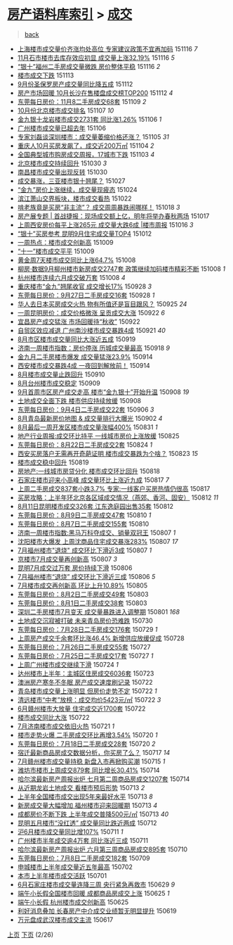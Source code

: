 [房产语料库索引](../../README.md)  > [成交](成交.md)
====
> [back](../README.md)

- [上海楼市成交量价齐涨均处高位 专家建议政策不宜再加码](http://jkwz.applinzi.com/ittc/6765315477463368708.html#%E4%B8%8A%E6%B5%B7%E6%A5%BC%E5%B8%82%E6%88%90%E4%BA%A4%E9%87%8F%E4%BB%B7%E9%BD%90%E6%B6%A8%E5%9D%87%E5%A4%84%E9%AB%98%E4%BD%8D+%E4%B8%93%E5%AE%B6%E5%BB%BA%E8%AE%AE%E6%94%BF%E7%AD%96%E4%B8%8D%E5%AE%9C%E5%86%8D%E5%8A%A0%E7%A0%81) 151116 *7* 
- [11月石市楼市去库存效应初显 成交量上涨32.19%](http://jkwz.applinzi.com/ittc/6765238809457591301.html#11%E6%9C%88%E7%9F%B3%E5%B8%82%E6%A5%BC%E5%B8%82%E5%8E%BB%E5%BA%93%E5%AD%98%E6%95%88%E5%BA%94%E5%88%9D%E6%98%BE+%E6%88%90%E4%BA%A4%E9%87%8F%E4%B8%8A%E6%B6%A832.19%25) 151116 *5* 
- [“银十”福州二手房成交量微跌 房价整体平稳](http://jkwz.applinzi.com/ittc/6765194672175842308.html#%E2%80%9C%E9%93%B6%E5%8D%81%E2%80%9D%E7%A6%8F%E5%B7%9E%E4%BA%8C%E6%89%8B%E6%88%BF%E6%88%90%E4%BA%A4%E9%87%8F%E5%BE%AE%E8%B7%8C+%E6%88%BF%E4%BB%B7%E6%95%B4%E4%BD%93%E5%B9%B3%E7%A8%B3) 151116 *2* 
- [楼市成交下跌](http://jkwz.applinzi.com/ittc/6764043085067846661.html#%E6%A5%BC%E5%B8%82%E6%88%90%E4%BA%A4%E4%B8%8B%E8%B7%8C) 151113  
- [9月份圣保罗房产成交量同比降五成](http://jkwz.applinzi.com/ittc/6763826567444956165.html#9%E6%9C%88%E4%BB%BD%E5%9C%A3%E4%BF%9D%E7%BD%97%E6%88%BF%E4%BA%A7%E6%88%90%E4%BA%A4%E9%87%8F%E5%90%8C%E6%AF%94%E9%99%8D%E4%BA%94%E6%88%90) 151112  
- [房产市场回暖 10月长沙在售楼盘成交榜TOP200](http://jkwz.applinzi.com/ittc/6763805554392957956.html#%E6%88%BF%E4%BA%A7%E5%B8%82%E5%9C%BA%E5%9B%9E%E6%9A%96+10%E6%9C%88%E9%95%BF%E6%B2%99%E5%9C%A8%E5%94%AE%E6%A5%BC%E7%9B%98%E6%88%90%E4%BA%A4%E6%A6%9CTOP200) 151112 *4* 
- [东莞每日房价：11月8二手房成交68套](http://jkwz.applinzi.com/ittc/6762620587784799236.html#%E4%B8%9C%E8%8E%9E%E6%AF%8F%E6%97%A5%E6%88%BF%E4%BB%B7%EF%BC%9A11%E6%9C%888%E4%BA%8C%E6%89%8B%E6%88%BF%E6%88%90%E4%BA%A468%E5%A5%97) 151109 *2* 
- [10月份北京楼市成交排名](http://jkwz.applinzi.com/ittc/6761854144730366981.html#10%E6%9C%88%E4%BB%BD%E5%8C%97%E4%BA%AC%E6%A5%BC%E5%B8%82%E6%88%90%E4%BA%A4%E6%8E%92%E5%90%8D) 151107 *10* 
- [金九银十龙岩楼市成交2731套 同比涨1.26%](http://jkwz.applinzi.com/ittc/6761573764789961733.html#%E9%87%91%E4%B9%9D%E9%93%B6%E5%8D%81%E9%BE%99%E5%B2%A9%E6%A5%BC%E5%B8%82%E6%88%90%E4%BA%A42731%E5%A5%97+%E5%90%8C%E6%AF%94%E6%B6%A81.26%25) 151106 *1* 
- [广州楼市成交量已超去年](http://jkwz.applinzi.com/ittc/6761399962734953477.html#%E5%B9%BF%E5%B7%9E%E6%A5%BC%E5%B8%82%E6%88%90%E4%BA%A4%E9%87%8F%E5%B7%B2%E8%B6%85%E5%8E%BB%E5%B9%B4) 151106  
- [专家刘磊谈深圳楼市：成交量萎缩价格还涨？](http://jkwz.applinzi.com/ittc/6761141789415441412.html#%E4%B8%93%E5%AE%B6%E5%88%98%E7%A3%8A%E8%B0%88%E6%B7%B1%E5%9C%B3%E6%A5%BC%E5%B8%82%EF%BC%9A%E6%88%90%E4%BA%A4%E9%87%8F%E8%90%8E%E7%BC%A9%E4%BB%B7%E6%A0%BC%E8%BF%98%E6%B6%A8%EF%BC%9F) 151105 *31* 
- [重庆人10月买房发飙了，成交近200万㎡](http://jkwz.applinzi.com/ittc/6760861449954264069.html#%E9%87%8D%E5%BA%86%E4%BA%BA10%E6%9C%88%E4%B9%B0%E6%88%BF%E5%8F%91%E9%A3%99%E4%BA%86%EF%BC%8C%E6%88%90%E4%BA%A4%E8%BF%91200%E4%B8%87%E3%8E%A1) 151104 *2* 
- [全国典型城市购房成交周报，17城市下跌](http://jkwz.applinzi.com/ittc/6760379157083325444.html#%E5%85%A8%E5%9B%BD%E5%85%B8%E5%9E%8B%E5%9F%8E%E5%B8%82%E8%B4%AD%E6%88%BF%E6%88%90%E4%BA%A4%E5%91%A8%E6%8A%A5%EF%BC%8C17%E5%9F%8E%E5%B8%82%E4%B8%8B%E8%B7%8C) 151103 *4* 
- [北京楼市成交持续回升](http://jkwz.applinzi.com/ittc/6758959101813408773.html#%E5%8C%97%E4%BA%AC%E6%A5%BC%E5%B8%82%E6%88%90%E4%BA%A4%E6%8C%81%E7%BB%AD%E5%9B%9E%E5%8D%87) 151030 *3* 
- [南昌楼市成交量出现反转](http://jkwz.applinzi.com/ittc/6758892843353097220.html#%E5%8D%97%E6%98%8C%E6%A5%BC%E5%B8%82%E6%88%90%E4%BA%A4%E9%87%8F%E5%87%BA%E7%8E%B0%E5%8F%8D%E8%BD%AC) 151030  
- [成交暴涨，三亚楼市银十翘尾？](http://jkwz.applinzi.com/ittc/6757833949230695428.html#%E6%88%90%E4%BA%A4%E6%9A%B4%E6%B6%A8%EF%BC%8C%E4%B8%89%E4%BA%9A%E6%A5%BC%E5%B8%82%E9%93%B6%E5%8D%81%E7%BF%98%E5%B0%BE%EF%BC%9F) 151027  
- [“金九”房价上涨继续，成交量现疲态](http://jkwz.applinzi.com/ittc/6756571014098158597.html#%E2%80%9C%E9%87%91%E4%B9%9D%E2%80%9D%E6%88%BF%E4%BB%B7%E4%B8%8A%E6%B6%A8%E7%BB%A7%E7%BB%AD%EF%BC%8C%E6%88%90%E4%BA%A4%E9%87%8F%E7%8E%B0%E7%96%B2%E6%80%81) 151024  
- [滨江萧山交界板块，楼市成交看热](http://jkwz.applinzi.com/ittc/6755931643791885316.html#%E6%BB%A8%E6%B1%9F%E8%90%A7%E5%B1%B1%E4%BA%A4%E7%95%8C%E6%9D%BF%E5%9D%97%EF%BC%8C%E6%A5%BC%E5%B8%82%E6%88%90%E4%BA%A4%E7%9C%8B%E7%83%AD) 151022  
- [啃老族竟是买房“非主流”？ 成交周周暴跌闹哪样！](http://jkwz.applinzi.com/ittc/6754470689191248901.html#%E5%95%83%E8%80%81%E6%97%8F%E7%AB%9F%E6%98%AF%E4%B9%B0%E6%88%BF%E2%80%9C%E9%9D%9E%E4%B8%BB%E6%B5%81%E2%80%9D%EF%BC%9F+%E6%88%90%E4%BA%A4%E5%91%A8%E5%91%A8%E6%9A%B4%E8%B7%8C%E9%97%B9%E5%93%AA%E6%A0%B7%EF%BC%81) 151018 *3* 
- [房产展专题 | 首战捷报：现场成交额上亿，明年将举办春秋两场](http://jkwz.applinzi.com/ittc/6753991259171439621.html#%E6%88%BF%E4%BA%A7%E5%B1%95%E4%B8%93%E9%A2%98+%7C+%E9%A6%96%E6%88%98%E6%8D%B7%E6%8A%A5%EF%BC%9A%E7%8E%B0%E5%9C%BA%E6%88%90%E4%BA%A4%E9%A2%9D%E4%B8%8A%E4%BA%BF%EF%BC%8C%E6%98%8E%E5%B9%B4%E5%B0%86%E4%B8%BE%E5%8A%9E%E6%98%A5%E7%A7%8B%E4%B8%A4%E5%9C%BA) 151017  
- [上周西安房价每平上涨265元 成交量大跌6成 |楼市周报](http://jkwz.applinzi.com/ittc/6753574131947963396.html#%E4%B8%8A%E5%91%A8%E8%A5%BF%E5%AE%89%E6%88%BF%E4%BB%B7%E6%AF%8F%E5%B9%B3%E4%B8%8A%E6%B6%A8265%E5%85%83+%E6%88%90%E4%BA%A4%E9%87%8F%E5%A4%A7%E8%B7%8C6%E6%88%90+%7C%E6%A5%BC%E5%B8%82%E5%91%A8%E6%8A%A5) 151016 *3* 
- [“银十”买房参考 昆明9月住宅成交量TOP4](http://jkwz.applinzi.com/ittc/6752214757618041860.html#%E2%80%9C%E9%93%B6%E5%8D%81%E2%80%9D%E4%B9%B0%E6%88%BF%E5%8F%82%E8%80%83+%E6%98%86%E6%98%8E9%E6%9C%88%E4%BD%8F%E5%AE%85%E6%88%90%E4%BA%A4%E9%87%8FTOP4) 151012  
- [一周热点：楼市成交创新高](http://jkwz.applinzi.com/ittc/6751137519690073093.html#%E4%B8%80%E5%91%A8%E7%83%AD%E7%82%B9%EF%BC%9A%E6%A5%BC%E5%B8%82%E6%88%90%E4%BA%A4%E5%88%9B%E6%96%B0%E9%AB%98) 151009  
- [“十一”楼市成交平平](http://jkwz.applinzi.com/ittc/6751096958018831365.html#%E2%80%9C%E5%8D%81%E4%B8%80%E2%80%9D%E6%A5%BC%E5%B8%82%E6%88%90%E4%BA%A4%E5%B9%B3%E5%B9%B3) 151009  
- [黄金周7天楼市成交同比上涨64.7%](http://jkwz.applinzi.com/ittc/6750897559868687365.html#%E9%BB%84%E9%87%91%E5%91%A87%E5%A4%A9%E6%A5%BC%E5%B8%82%E6%88%90%E4%BA%A4%E5%90%8C%E6%AF%94%E4%B8%8A%E6%B6%A864.7%25) 151008  
- [柳房·数据9月柳州楼市新房成交2747套 政策继续加码楼市精彩不断](http://jkwz.applinzi.com/ittc/6750866472895513605.html#%E6%9F%B3%E6%88%BF%C2%B7%E6%95%B0%E6%8D%AE9%E6%9C%88%E6%9F%B3%E5%B7%9E%E6%A5%BC%E5%B8%82%E6%96%B0%E6%88%BF%E6%88%90%E4%BA%A42747%E5%A5%97+%E6%94%BF%E7%AD%96%E7%BB%A7%E7%BB%AD%E5%8A%A0%E7%A0%81%E6%A5%BC%E5%B8%82%E7%B2%BE%E5%BD%A9%E4%B8%8D%E6%96%AD) 151008 *1* 
- [杭州楼市连续六月成交破万套](http://jkwz.applinzi.com/ittc/6750728007442973700.html#%E6%9D%AD%E5%B7%9E%E6%A5%BC%E5%B8%82%E8%BF%9E%E7%BB%AD%E5%85%AD%E6%9C%88%E6%88%90%E4%BA%A4%E7%A0%B4%E4%B8%87%E5%A5%97) 151008 *4* 
- [重庆楼市“金九”翘尾收官 成交增长17%](http://jkwz.applinzi.com/ittc/6747132973788005380.html#%E9%87%8D%E5%BA%86%E6%A5%BC%E5%B8%82%E2%80%9C%E9%87%91%E4%B9%9D%E2%80%9D%E7%BF%98%E5%B0%BE%E6%94%B6%E5%AE%98+%E6%88%90%E4%BA%A4%E5%A2%9E%E9%95%BF17%25) 150928 *3* 
- [东莞每日房价：9月27日二手房成交16套](http://jkwz.applinzi.com/ittc/6747060358775653381.html#%E4%B8%9C%E8%8E%9E%E6%AF%8F%E6%97%A5%E6%88%BF%E4%BB%B7%EF%BC%9A9%E6%9C%8827%E6%97%A5%E4%BA%8C%E6%89%8B%E6%88%BF%E6%88%90%E4%BA%A416%E5%A5%97) 150928 *1* 
- [华人去日本买房成交火热 物有所值还是盲目跟风？](http://jkwz.applinzi.com/ittc/6746041785806390276.html#%E5%8D%8E%E4%BA%BA%E5%8E%BB%E6%97%A5%E6%9C%AC%E4%B9%B0%E6%88%BF%E6%88%90%E4%BA%A4%E7%81%AB%E7%83%AD+%E7%89%A9%E6%9C%89%E6%89%80%E5%80%BC%E8%BF%98%E6%98%AF%E7%9B%B2%E7%9B%AE%E8%B7%9F%E9%A3%8E%EF%BC%9F) 150925 *24* 
- [一周昆明房价：成交价格微涨 呈贡成交大涨](http://jkwz.applinzi.com/ittc/6744812613412553732.html#%E4%B8%80%E5%91%A8%E6%98%86%E6%98%8E%E6%88%BF%E4%BB%B7%EF%BC%9A%E6%88%90%E4%BA%A4%E4%BB%B7%E6%A0%BC%E5%BE%AE%E6%B6%A8+%E5%91%88%E8%B4%A1%E6%88%90%E4%BA%A4%E5%A4%A7%E6%B6%A8) 150922 *6* 
- [宜昌房产成交猛涨 市场回暖待“秋收”](http://jkwz.applinzi.com/ittc/6744811956282115076.html#%E5%AE%9C%E6%98%8C%E6%88%BF%E4%BA%A7%E6%88%90%E4%BA%A4%E7%8C%9B%E6%B6%A8+%E5%B8%82%E5%9C%BA%E5%9B%9E%E6%9A%96%E5%BE%85%E2%80%9C%E7%A7%8B%E6%94%B6%E2%80%9D) 150922  
- [自贸区效应减退 广州南沙楼市成交暴跌4成](http://jkwz.applinzi.com/ittc/6744455512650089476.html#%E8%87%AA%E8%B4%B8%E5%8C%BA%E6%95%88%E5%BA%94%E5%87%8F%E9%80%80+%E5%B9%BF%E5%B7%9E%E5%8D%97%E6%B2%99%E6%A5%BC%E5%B8%82%E6%88%90%E4%BA%A4%E6%9A%B4%E8%B7%8C4%E6%88%90) 150921 *40* 
- [8月市区楼市成交量同比大涨近五成](http://jkwz.applinzi.com/ittc/6743674743430906884.html#8%E6%9C%88%E5%B8%82%E5%8C%BA%E6%A5%BC%E5%B8%82%E6%88%90%E4%BA%A4%E9%87%8F%E5%90%8C%E6%AF%94%E5%A4%A7%E6%B6%A8%E8%BF%91%E4%BA%94%E6%88%90) 150919  
- [济南一周楼市指数：房价停涨 历城成交量最高](http://jkwz.applinzi.com/ittc/6743487044770333700.html#%E6%B5%8E%E5%8D%97%E4%B8%80%E5%91%A8%E6%A5%BC%E5%B8%82%E6%8C%87%E6%95%B0%EF%BC%9A%E6%88%BF%E4%BB%B7%E5%81%9C%E6%B6%A8+%E5%8E%86%E5%9F%8E%E6%88%90%E4%BA%A4%E9%87%8F%E6%9C%80%E9%AB%98) 150918 *9* 
- [金九月二手房楼市爆发 成交量猛涨23.9%](http://jkwz.applinzi.com/ittc/6741922903580525572.html#%E9%87%91%E4%B9%9D%E6%9C%88%E4%BA%8C%E6%89%8B%E6%88%BF%E6%A5%BC%E5%B8%82%E7%88%86%E5%8F%91+%E6%88%90%E4%BA%A4%E9%87%8F%E7%8C%9B%E6%B6%A823.9%25) 150914  
- [西安楼市成交暴跌4成 一夜回到解放前！](http://jkwz.applinzi.com/ittc/6741714992803202053.html#%E8%A5%BF%E5%AE%89%E6%A5%BC%E5%B8%82%E6%88%90%E4%BA%A4%E6%9A%B4%E8%B7%8C4%E6%88%90+%E4%B8%80%E5%A4%9C%E5%9B%9E%E5%88%B0%E8%A7%A3%E6%94%BE%E5%89%8D%EF%BC%81) 150914  
- [8月楼市成交量止跌回升](http://jkwz.applinzi.com/ittc/6740332275327943685.html#8%E6%9C%88%E6%A5%BC%E5%B8%82%E6%88%90%E4%BA%A4%E9%87%8F%E6%AD%A2%E8%B7%8C%E5%9B%9E%E5%8D%87) 150910  
- [8月台州楼市成交稳定](http://jkwz.applinzi.com/ittc/547650611453291912.html#8%E6%9C%88%E5%8F%B0%E5%B7%9E%E6%A5%BC%E5%B8%82%E6%88%90%E4%BA%A4%E7%A8%B3%E5%AE%9A) 150909  
- [9月首周市区房产成交走高 楼市“金九银十”开始升温](http://jkwz.applinzi.com/ittc/6739733638490768388.html#9%E6%9C%88%E9%A6%96%E5%91%A8%E5%B8%82%E5%8C%BA%E6%88%BF%E4%BA%A7%E6%88%90%E4%BA%A4%E8%B5%B0%E9%AB%98+%E6%A5%BC%E5%B8%82%E2%80%9C%E9%87%91%E4%B9%9D%E9%93%B6%E5%8D%81%E2%80%9D%E5%BC%80%E5%A7%8B%E5%8D%87%E6%B8%A9) 150908 *19* 
- [土地成交全面下跌 楼市供应持续放缓](http://jkwz.applinzi.com/ittc/6739675007891047429.html#%E5%9C%9F%E5%9C%B0%E6%88%90%E4%BA%A4%E5%85%A8%E9%9D%A2%E4%B8%8B%E8%B7%8C+%E6%A5%BC%E5%B8%82%E4%BE%9B%E5%BA%94%E6%8C%81%E7%BB%AD%E6%94%BE%E7%BC%93) 150908  
- [东莞每日房价：9月4日二手房成交22套](http://jkwz.applinzi.com/ittc/6738878411717411844.html#%E4%B8%9C%E8%8E%9E%E6%AF%8F%E6%97%A5%E6%88%BF%E4%BB%B7%EF%BC%9A9%E6%9C%884%E6%97%A5%E4%BA%8C%E6%89%8B%E6%88%BF%E6%88%90%E4%BA%A422%E5%A5%97) 150906 *3* 
- [8月青岛最新房价地图 &amp; 成交量排行大曝光](http://jkwz.applinzi.com/ittc/6737377574050169860.html#8%E6%9C%88%E9%9D%92%E5%B2%9B%E6%9C%80%E6%96%B0%E6%88%BF%E4%BB%B7%E5%9C%B0%E5%9B%BE+%26amp%3B+%E6%88%90%E4%BA%A4%E9%87%8F%E6%8E%92%E8%A1%8C%E5%A4%A7%E6%9B%9D%E5%85%89) 150902 *4* 
- [8月最后一周开发区楼市成交量涨幅400%](http://jkwz.applinzi.com/ittc/6736756659217712133.html#8%E6%9C%88%E6%9C%80%E5%90%8E%E4%B8%80%E5%91%A8%E5%BC%80%E5%8F%91%E5%8C%BA%E6%A5%BC%E5%B8%82%E6%88%90%E4%BA%A4%E9%87%8F%E6%B6%A8%E5%B9%85400%25) 150831 *1* 
- [地产行业周报:成交环比持平 一线城市房价上涨放缓](http://jkwz.applinzi.com/ittc/6734494706101650436.html#%E5%9C%B0%E4%BA%A7%E8%A1%8C%E4%B8%9A%E5%91%A8%E6%8A%A5%3A%E6%88%90%E4%BA%A4%E7%8E%AF%E6%AF%94%E6%8C%81%E5%B9%B3+%E4%B8%80%E7%BA%BF%E5%9F%8E%E5%B8%82%E6%88%BF%E4%BB%B7%E4%B8%8A%E6%B6%A8%E6%94%BE%E7%BC%93) 150825  
- [东莞每日房价：8月22日二手房成交2套](http://jkwz.applinzi.com/ittc/547650615763037651.html#%E4%B8%9C%E8%8E%9E%E6%AF%8F%E6%97%A5%E6%88%BF%E4%BB%B7%EF%BC%9A8%E6%9C%8822%E6%97%A5%E4%BA%8C%E6%89%8B%E6%88%BF%E6%88%90%E4%BA%A42%E5%A5%97) 150824 *1* 
- [西安买房落户无需再开奇葩证明 楼市成交暴跌为个啥？](http://jkwz.applinzi.com/ittc/6733680311583048708.html#%E8%A5%BF%E5%AE%89%E4%B9%B0%E6%88%BF%E8%90%BD%E6%88%B7%E6%97%A0%E9%9C%80%E5%86%8D%E5%BC%80%E5%A5%87%E8%91%A9%E8%AF%81%E6%98%8E+%E6%A5%BC%E5%B8%82%E6%88%90%E4%BA%A4%E6%9A%B4%E8%B7%8C%E4%B8%BA%E4%B8%AA%E5%95%A5%EF%BC%9F) 150823 *15* 
- [楼市成交稳中回升](http://jkwz.applinzi.com/ittc/6732298921252586501.html#%E6%A5%BC%E5%B8%82%E6%88%90%E4%BA%A4%E7%A8%B3%E4%B8%AD%E5%9B%9E%E5%8D%87) 150819  
- [房地产:一线城市房贷分化 楼市成交环比回升](http://jkwz.applinzi.com/ittc/547650615729206725.html#%E6%88%BF%E5%9C%B0%E4%BA%A7%3A%E4%B8%80%E7%BA%BF%E5%9F%8E%E5%B8%82%E6%88%BF%E8%B4%B7%E5%88%86%E5%8C%96+%E6%A5%BC%E5%B8%82%E6%88%90%E4%BA%A4%E7%8E%AF%E6%AF%94%E5%9B%9E%E5%8D%87) 150818  
- [石家庄楼市迎来小高峰 成交量环比上涨近九成](http://jkwz.applinzi.com/ittc/547650615726776962.html#%E7%9F%B3%E5%AE%B6%E5%BA%84%E6%A5%BC%E5%B8%82%E8%BF%8E%E6%9D%A5%E5%B0%8F%E9%AB%98%E5%B3%B0+%E6%88%90%E4%BA%A4%E9%87%8F%E7%8E%AF%E6%AF%94%E4%B8%8A%E6%B6%A8%E8%BF%91%E4%B9%9D%E6%88%90) 150817 *7* 
- [上周二手房成交837套小跌3.7% 专家:一线客户买房热情仍很高](http://jkwz.applinzi.com/ittc/547650615726975920.html#%E4%B8%8A%E5%91%A8%E4%BA%8C%E6%89%8B%E6%88%BF%E6%88%90%E4%BA%A4837%E5%A5%97%E5%B0%8F%E8%B7%8C3.7%25+%E4%B8%93%E5%AE%B6%3A%E4%B8%80%E7%BA%BF%E5%AE%A2%E6%88%B7%E4%B9%B0%E6%88%BF%E7%83%AD%E6%83%85%E4%BB%8D%E5%BE%88%E9%AB%98) 150817  
- [买房攻略：上半年环北京各区域成交情况（燕郊、香河、固安）](http://jkwz.applinzi.com/ittc/547650615694023245.html#%E4%B9%B0%E6%88%BF%E6%94%BB%E7%95%A5%EF%BC%9A%E4%B8%8A%E5%8D%8A%E5%B9%B4%E7%8E%AF%E5%8C%97%E4%BA%AC%E5%90%84%E5%8C%BA%E5%9F%9F%E6%88%90%E4%BA%A4%E6%83%85%E5%86%B5%EF%BC%88%E7%87%95%E9%83%8A%E3%80%81%E9%A6%99%E6%B2%B3%E3%80%81%E5%9B%BA%E5%AE%89%EF%BC%89) 150812 *11* 
- [8月11日昆明楼市成交326套 江东逸庭园出售35套](http://jkwz.applinzi.com/ittc/547650615692203442.html#8%E6%9C%8811%E6%97%A5%E6%98%86%E6%98%8E%E6%A5%BC%E5%B8%82%E6%88%90%E4%BA%A4326%E5%A5%97+%E6%B1%9F%E4%B8%9C%E9%80%B8%E5%BA%AD%E5%9B%AD%E5%87%BA%E5%94%AE35%E5%A5%97) 150812  
- [东莞每日房价：8月9日二手房成交47套](http://jkwz.applinzi.com/ittc/547650615623882708.html#%E4%B8%9C%E8%8E%9E%E6%AF%8F%E6%97%A5%E6%88%BF%E4%BB%B7%EF%BC%9A8%E6%9C%889%E6%97%A5%E4%BA%8C%E6%89%8B%E6%88%BF%E6%88%90%E4%BA%A447%E5%A5%97) 150810 *1* 
- [东莞每日房价：8月7日二手房成交155套](http://jkwz.applinzi.com/ittc/547650615623602605.html#%E4%B8%9C%E8%8E%9E%E6%AF%8F%E6%97%A5%E6%88%BF%E4%BB%B7%EF%BC%9A8%E6%9C%887%E6%97%A5%E4%BA%8C%E6%89%8B%E6%88%BF%E6%88%90%E4%BA%A4155%E5%A5%97) 150810  
- [济南一周楼市指数:黑马万科夺成交、销量双冠王](http://jkwz.applinzi.com/ittc/547650615584798720.html#%E6%B5%8E%E5%8D%97%E4%B8%80%E5%91%A8%E6%A5%BC%E5%B8%82%E6%8C%87%E6%95%B0%3A%E9%BB%91%E9%A9%AC%E4%B8%87%E7%A7%91%E5%A4%BA%E6%88%90%E4%BA%A4%E3%80%81%E9%94%80%E9%87%8F%E5%8F%8C%E5%86%A0%E7%8E%8B) 150807 *1* 
- [沈阳楼市大爆发 上周沈商品住宅成交暴涨283%](http://jkwz.applinzi.com/ittc/547650615582938355.html#%E6%B2%88%E9%98%B3%E6%A5%BC%E5%B8%82%E5%A4%A7%E7%88%86%E5%8F%91+%E4%B8%8A%E5%91%A8%E6%B2%88%E5%95%86%E5%93%81%E4%BD%8F%E5%AE%85%E6%88%90%E4%BA%A4%E6%9A%B4%E6%B6%A8283%25) 150807 *17* 
- [7月福州楼市&quot;退烧&quot; 成交环比下滑近3成](http://jkwz.applinzi.com/ittc/547650615582091453.html#7%E6%9C%88%E7%A6%8F%E5%B7%9E%E6%A5%BC%E5%B8%82%26quot%3B%E9%80%80%E7%83%A7%26quot%3B+%E6%88%90%E4%BA%A4%E7%8E%AF%E6%AF%94%E4%B8%8B%E6%BB%91%E8%BF%913%E6%88%90) 150807 *1* 
- [京楼市7月成交量再创新高](http://jkwz.applinzi.com/ittc/547650611437133945.html#%E4%BA%AC%E6%A5%BC%E5%B8%827%E6%9C%88%E6%88%90%E4%BA%A4%E9%87%8F%E5%86%8D%E5%88%9B%E6%96%B0%E9%AB%98) 150807 *3* 
- [昆明7月成交过万套 房价持续下滑](http://jkwz.applinzi.com/ittc/547650611436139911.html#%E6%98%86%E6%98%8E7%E6%9C%88%E6%88%90%E4%BA%A4%E8%BF%87%E4%B8%87%E5%A5%97+%E6%88%BF%E4%BB%B7%E6%8C%81%E7%BB%AD%E4%B8%8B%E6%BB%91) 150806  
- [7月福州楼市“退烧” 成交环比下滑近三成](http://jkwz.applinzi.com/ittc/547650615574487402.html#7%E6%9C%88%E7%A6%8F%E5%B7%9E%E6%A5%BC%E5%B8%82%E2%80%9C%E9%80%80%E7%83%A7%E2%80%9D+%E6%88%90%E4%BA%A4%E7%8E%AF%E6%AF%94%E4%B8%8B%E6%BB%91%E8%BF%91%E4%B8%89%E6%88%90) 150806 *5* 
- [7月楼市成交再创新高 环比上升10.89%](http://jkwz.applinzi.com/ittc/547650615562971404.html#7%E6%9C%88%E6%A5%BC%E5%B8%82%E6%88%90%E4%BA%A4%E5%86%8D%E5%88%9B%E6%96%B0%E9%AB%98+%E7%8E%AF%E6%AF%94%E4%B8%8A%E5%8D%8710.89%25) 150805  
- [东莞每日房价：8月2日二手房成交49套](http://jkwz.applinzi.com/ittc/547650615512946322.html#%E4%B8%9C%E8%8E%9E%E6%AF%8F%E6%97%A5%E6%88%BF%E4%BB%B7%EF%BC%9A8%E6%9C%882%E6%97%A5%E4%BA%8C%E6%89%8B%E6%88%BF%E6%88%90%E4%BA%A449%E5%A5%97) 150803  
- [东莞每日房价：8月1日二手房成交38套](http://jkwz.applinzi.com/ittc/547650615534102047.html#%E4%B8%9C%E8%8E%9E%E6%AF%8F%E6%97%A5%E6%88%BF%E4%BB%B7%EF%BC%9A8%E6%9C%881%E6%97%A5%E4%BA%8C%E6%89%8B%E6%88%BF%E6%88%90%E4%BA%A438%E5%A5%97) 150803  
- [深圳二手房楼市7月变天 成交量暴跌进入调整期](http://jkwz.applinzi.com/ittc/547650615500664650.html#%E6%B7%B1%E5%9C%B3%E4%BA%8C%E6%89%8B%E6%88%BF%E6%A5%BC%E5%B8%827%E6%9C%88%E5%8F%98%E5%A4%A9+%E6%88%90%E4%BA%A4%E9%87%8F%E6%9A%B4%E8%B7%8C%E8%BF%9B%E5%85%A5%E8%B0%83%E6%95%B4%E6%9C%9F) 150801 *168* 
- [土地成交沉寂被打破 未来青岛房价恐难跌](http://jkwz.applinzi.com/ittc/547650611434699336.html#%E5%9C%9F%E5%9C%B0%E6%88%90%E4%BA%A4%E6%B2%89%E5%AF%82%E8%A2%AB%E6%89%93%E7%A0%B4+%E6%9C%AA%E6%9D%A5%E9%9D%92%E5%B2%9B%E6%88%BF%E4%BB%B7%E6%81%90%E9%9A%BE%E8%B7%8C) 150730  
- [东莞每日房价：7月28日二手房成交176套](http://jkwz.applinzi.com/ittc/547650615407837850.html#%E4%B8%9C%E8%8E%9E%E6%AF%8F%E6%97%A5%E6%88%BF%E4%BB%B7%EF%BC%9A7%E6%9C%8828%E6%97%A5%E4%BA%8C%E6%89%8B%E6%88%BF%E6%88%90%E4%BA%A4176%E5%A5%97) 150729 *1* 
- [上周房产成交千余套环比涨46.4% 新增供应放缓促成](http://jkwz.applinzi.com/ittc/547650615349352786.html#%E4%B8%8A%E5%91%A8%E6%88%BF%E4%BA%A7%E6%88%90%E4%BA%A4%E5%8D%83%E4%BD%99%E5%A5%97%E7%8E%AF%E6%AF%94%E6%B6%A846.4%25+%E6%96%B0%E5%A2%9E%E4%BE%9B%E5%BA%94%E6%94%BE%E7%BC%93%E4%BF%83%E6%88%90) 150728  
- [东莞每日房价：7月26日二手房成交55套](http://jkwz.applinzi.com/ittc/547650615325484779.html#%E4%B8%9C%E8%8E%9E%E6%AF%8F%E6%97%A5%E6%88%BF%E4%BB%B7%EF%BC%9A7%E6%9C%8826%E6%97%A5%E4%BA%8C%E6%89%8B%E6%88%BF%E6%88%90%E4%BA%A455%E5%A5%97) 150727  
- [东莞每日房价：7月25日二手房成交17套](http://jkwz.applinzi.com/ittc/547650615325591303.html#%E4%B8%9C%E8%8E%9E%E6%AF%8F%E6%97%A5%E6%88%BF%E4%BB%B7%EF%BC%9A7%E6%9C%8825%E6%97%A5%E4%BA%8C%E6%89%8B%E6%88%BF%E6%88%90%E4%BA%A417%E5%A5%97) 150727 *1* 
- [上周广州楼市成交继续下滑](http://jkwz.applinzi.com/ittc/547650611435027117.html#%E4%B8%8A%E5%91%A8%E5%B9%BF%E5%B7%9E%E6%A5%BC%E5%B8%82%E6%88%90%E4%BA%A4%E7%BB%A7%E7%BB%AD%E4%B8%8B%E6%BB%91) 150724 *1* 
- [达州楼市上半年：主城区住房成交6036套](http://jkwz.applinzi.com/ittc/547650615226470918.html#%E8%BE%BE%E5%B7%9E%E6%A5%BC%E5%B8%82%E4%B8%8A%E5%8D%8A%E5%B9%B4%EF%BC%9A%E4%B8%BB%E5%9F%8E%E5%8C%BA%E4%BD%8F%E6%88%BF%E6%88%90%E4%BA%A46036%E5%A5%97) 150723  
- [澳洲房产寒冬不冬眠 房产成交速度刷记录](http://jkwz.applinzi.com/ittc/547650615179442054.html#%E6%BE%B3%E6%B4%B2%E6%88%BF%E4%BA%A7%E5%AF%92%E5%86%AC%E4%B8%8D%E5%86%AC%E7%9C%A0+%E6%88%BF%E4%BA%A7%E6%88%90%E4%BA%A4%E9%80%9F%E5%BA%A6%E5%88%B7%E8%AE%B0%E5%BD%95) 150722  
- [青岛楼市成交量上涨明显 但房价走势不定](http://jkwz.applinzi.com/ittc/547650615017406991.html#%E9%9D%92%E5%B2%9B%E6%A5%BC%E5%B8%82%E6%88%90%E4%BA%A4%E9%87%8F%E4%B8%8A%E6%B6%A8%E6%98%8E%E6%98%BE+%E4%BD%86%E6%88%BF%E4%BB%B7%E8%B5%B0%E5%8A%BF%E4%B8%8D%E5%AE%9A) 150722 *1* 
- [清远楼市“中考”放榜：成交均价5423元/㎡](http://jkwz.applinzi.com/ittc/547650614993286519.html#%E6%B8%85%E8%BF%9C%E6%A5%BC%E5%B8%82%E2%80%9C%E4%B8%AD%E8%80%83%E2%80%9D%E6%94%BE%E6%A6%9C%EF%BC%9A%E6%88%90%E4%BA%A4%E5%9D%87%E4%BB%B75423%E5%85%83%2F%E3%8E%A1) 150722 *3* 
- [6月赣州楼市大放量 住宅成交近1700套](http://jkwz.applinzi.com/ittc/547650614981994843.html#6%E6%9C%88%E8%B5%A3%E5%B7%9E%E6%A5%BC%E5%B8%82%E5%A4%A7%E6%94%BE%E9%87%8F+%E4%BD%8F%E5%AE%85%E6%88%90%E4%BA%A4%E8%BF%911700%E5%A5%97) 150722  
- [楼市成交同比大涨](http://jkwz.applinzi.com/ittc/547650614933745309.html#%E6%A5%BC%E5%B8%82%E6%88%90%E4%BA%A4%E5%90%8C%E6%AF%94%E5%A4%A7%E6%B6%A8) 150722  
- [7月济南楼市成交依旧火热](http://jkwz.applinzi.com/ittc/547650615152329914.html#7%E6%9C%88%E6%B5%8E%E5%8D%97%E6%A5%BC%E5%B8%82%E6%88%90%E4%BA%A4%E4%BE%9D%E6%97%A7%E7%81%AB%E7%83%AD) 150721 *1* 
- [楼市走势火爆 二手房成交环比再增3.54%](http://jkwz.applinzi.com/ittc/547650615101642196.html#%E6%A5%BC%E5%B8%82%E8%B5%B0%E5%8A%BF%E7%81%AB%E7%88%86+%E4%BA%8C%E6%89%8B%E6%88%BF%E6%88%90%E4%BA%A4%E7%8E%AF%E6%AF%94%E5%86%8D%E5%A2%9E3.54%25) 150720 *1* 
- [东莞每日房价：7月18日二手房成交28套](http://jkwz.applinzi.com/ittc/547650615100720683.html#%E4%B8%9C%E8%8E%9E%E6%AF%8F%E6%97%A5%E6%88%BF%E4%BB%B7%EF%BC%9A7%E6%9C%8818%E6%97%A5%E4%BA%8C%E6%89%8B%E6%88%BF%E6%88%90%E4%BA%A428%E5%A5%97) 150720 *2* 
- [宿迁最新商品房成交数据分析，你买房了么？](http://jkwz.applinzi.com/ittc/547650615083874711.html#%E5%AE%BF%E8%BF%81%E6%9C%80%E6%96%B0%E5%95%86%E5%93%81%E6%88%BF%E6%88%90%E4%BA%A4%E6%95%B0%E6%8D%AE%E5%88%86%E6%9E%90%EF%BC%8C%E4%BD%A0%E4%B9%B0%E6%88%BF%E4%BA%86%E4%B9%88%EF%BC%9F) 150717 *14* 
- [7月赣州楼市成交量持稳 新盘入市再掀购买潮](http://jkwz.applinzi.com/ittc/547650615069355729.html#7%E6%9C%88%E8%B5%A3%E5%B7%9E%E6%A5%BC%E5%B8%82%E6%88%90%E4%BA%A4%E9%87%8F%E6%8C%81%E7%A8%B3+%E6%96%B0%E7%9B%98%E5%85%A5%E5%B8%82%E5%86%8D%E6%8E%80%E8%B4%AD%E4%B9%B0%E6%BD%AE) 150715 *1* 
- [潍坊市楼市上周成交879套 同比增长30.41%](http://jkwz.applinzi.com/ittc/547650614994619227.html#%E6%BD%8D%E5%9D%8A%E5%B8%82%E6%A5%BC%E5%B8%82%E4%B8%8A%E5%91%A8%E6%88%90%E4%BA%A4879%E5%A5%97+%E5%90%8C%E6%AF%94%E5%A2%9E%E9%95%BF30.41%25) 150714  
- [哈尔滨最新房产周报出炉 七月第二周商品房成交1207套](http://jkwz.applinzi.com/ittc/547650615062539842.html#%E5%93%88%E5%B0%94%E6%BB%A8%E6%9C%80%E6%96%B0%E6%88%BF%E4%BA%A7%E5%91%A8%E6%8A%A5%E5%87%BA%E7%82%89+%E4%B8%83%E6%9C%88%E7%AC%AC%E4%BA%8C%E5%91%A8%E5%95%86%E5%93%81%E6%88%BF%E6%88%90%E4%BA%A41207%E5%A5%97) 150714  
- [从近期龙岩土地成交 看楼市预后形势](http://jkwz.applinzi.com/ittc/547650615010477953.html#%E4%BB%8E%E8%BF%91%E6%9C%9F%E9%BE%99%E5%B2%A9%E5%9C%9F%E5%9C%B0%E6%88%90%E4%BA%A4+%E7%9C%8B%E6%A5%BC%E5%B8%82%E9%A2%84%E5%90%8E%E5%BD%A2%E5%8A%BF) 150713 *2* 
- [上半年全国楼市成交出现5年来最好水平](http://jkwz.applinzi.com/ittc/547650615054737560.html#%E4%B8%8A%E5%8D%8A%E5%B9%B4%E5%85%A8%E5%9B%BD%E6%A5%BC%E5%B8%82%E6%88%90%E4%BA%A4%E5%87%BA%E7%8E%B05%E5%B9%B4%E6%9D%A5%E6%9C%80%E5%A5%BD%E6%B0%B4%E5%B9%B3) 150713 *8* 
- [新房成交量大幅增加 福州楼市迎来回暖期](http://jkwz.applinzi.com/ittc/547650615054254806.html#%E6%96%B0%E6%88%BF%E6%88%90%E4%BA%A4%E9%87%8F%E5%A4%A7%E5%B9%85%E5%A2%9E%E5%8A%A0+%E7%A6%8F%E5%B7%9E%E6%A5%BC%E5%B8%82%E8%BF%8E%E6%9D%A5%E5%9B%9E%E6%9A%96%E6%9C%9F) 150713 *4* 
- [成都房价不断下跌 上半年成交普降500元/㎡](http://jkwz.applinzi.com/ittc/547650614993171453.html#%E6%88%90%E9%83%BD%E6%88%BF%E4%BB%B7%E4%B8%8D%E6%96%AD%E4%B8%8B%E8%B7%8C+%E4%B8%8A%E5%8D%8A%E5%B9%B4%E6%88%90%E4%BA%A4%E6%99%AE%E9%99%8D500%E5%85%83%2F%E3%8E%A1) 150713 *40* 
- [昆明五月楼市“没红透” 成交量同比跌近两成](http://jkwz.applinzi.com/ittc/547650614828397703.html#%E6%98%86%E6%98%8E%E4%BA%94%E6%9C%88%E6%A5%BC%E5%B8%82%E2%80%9C%E6%B2%A1%E7%BA%A2%E9%80%8F%E2%80%9D+%E6%88%90%E4%BA%A4%E9%87%8F%E5%90%8C%E6%AF%94%E8%B7%8C%E8%BF%91%E4%B8%A4%E6%88%90) 150712  
- [沪6月楼市成交量同比增107%](http://jkwz.applinzi.com/ittc/547650614992177575.html#%E6%B2%AA6%E6%9C%88%E6%A5%BC%E5%B8%82%E6%88%90%E4%BA%A4%E9%87%8F%E5%90%8C%E6%AF%94%E5%A2%9E107%25) 150711 *1* 
- [广州楼市半年成交逾4万套 同比涨近三成](http://jkwz.applinzi.com/ittc/547650614987277216.html#%E5%B9%BF%E5%B7%9E%E6%A5%BC%E5%B8%82%E5%8D%8A%E5%B9%B4%E6%88%90%E4%BA%A4%E9%80%BE4%E4%B8%87%E5%A5%97+%E5%90%8C%E6%AF%94%E6%B6%A8%E8%BF%91%E4%B8%89%E6%88%90) 150711  
- [哈尔滨最新房产周报出炉 六月第三周商品房成交895套](http://jkwz.applinzi.com/ittc/547650614939306288.html#%E5%93%88%E5%B0%94%E6%BB%A8%E6%9C%80%E6%96%B0%E6%88%BF%E4%BA%A7%E5%91%A8%E6%8A%A5%E5%87%BA%E7%82%89+%E5%85%AD%E6%9C%88%E7%AC%AC%E4%B8%89%E5%91%A8%E5%95%86%E5%93%81%E6%88%BF%E6%88%90%E4%BA%A4895%E5%A5%97) 150710  
- [东莞每日房价：7月8日二手房成交182套](http://jkwz.applinzi.com/ittc/547650611427298065.html#%E4%B8%9C%E8%8E%9E%E6%AF%8F%E6%97%A5%E6%88%BF%E4%BB%B7%EF%BC%9A7%E6%9C%888%E6%97%A5%E4%BA%8C%E6%89%8B%E6%88%BF%E6%88%90%E4%BA%A4182%E5%A5%97) 150709  
- [申城楼市上半年成交量近五年最高](http://jkwz.applinzi.com/ittc/547650611429623763.html#%E7%94%B3%E5%9F%8E%E6%A5%BC%E5%B8%82%E4%B8%8A%E5%8D%8A%E5%B9%B4%E6%88%90%E4%BA%A4%E9%87%8F%E8%BF%91%E4%BA%94%E5%B9%B4%E6%9C%80%E9%AB%98) 150702  
- [本市上半年楼市成交活跃](http://jkwz.applinzi.com/ittc/547650611426425896.html#%E6%9C%AC%E5%B8%82%E4%B8%8A%E5%8D%8A%E5%B9%B4%E6%A5%BC%E5%B8%82%E6%88%90%E4%BA%A4%E6%B4%BB%E8%B7%83) 150701  
- [6月石家庄楼市成交量连降三周 央行紧急再救市](http://jkwz.applinzi.com/ittc/547650611417226561.html#6%E6%9C%88%E7%9F%B3%E5%AE%B6%E5%BA%84%E6%A5%BC%E5%B8%82%E6%88%90%E4%BA%A4%E9%87%8F%E8%BF%9E%E9%99%8D%E4%B8%89%E5%91%A8+%E5%A4%AE%E8%A1%8C%E7%B4%A7%E6%80%A5%E5%86%8D%E6%95%91%E5%B8%82) 150629 *9* 
- [端午小长假全国楼市回暖 成都商品房成交上涨](http://jkwz.applinzi.com/ittc/547650611422796809.html#%E7%AB%AF%E5%8D%88%E5%B0%8F%E9%95%BF%E5%81%87%E5%85%A8%E5%9B%BD%E6%A5%BC%E5%B8%82%E5%9B%9E%E6%9A%96+%E6%88%90%E9%83%BD%E5%95%86%E5%93%81%E6%88%BF%E6%88%90%E4%BA%A4%E4%B8%8A%E6%B6%A8) 150625 *1* 
- [端午小长假 杭州楼市成交创新高](http://jkwz.applinzi.com/ittc/547650611422433232.html#%E7%AB%AF%E5%8D%88%E5%B0%8F%E9%95%BF%E5%81%87+%E6%9D%AD%E5%B7%9E%E6%A5%BC%E5%B8%82%E6%88%90%E4%BA%A4%E5%88%9B%E6%96%B0%E9%AB%98) 150625  
- [利好消息叠加 长春房产中介成交业绩暂无明显提升](http://jkwz.applinzi.com/ittc/547650611422901011.html#%E5%88%A9%E5%A5%BD%E6%B6%88%E6%81%AF%E5%8F%A0%E5%8A%A0+%E9%95%BF%E6%98%A5%E6%88%BF%E4%BA%A7%E4%B8%AD%E4%BB%8B%E6%88%90%E4%BA%A4%E4%B8%9A%E7%BB%A9%E6%9A%82%E6%97%A0%E6%98%8E%E6%98%BE%E6%8F%90%E5%8D%87) 150619  
- [万元盘成武汉楼市成交主流](http://jkwz.applinzi.com/ittc/547650611413648120.html#%E4%B8%87%E5%85%83%E7%9B%98%E6%88%90%E6%AD%A6%E6%B1%89%E6%A5%BC%E5%B8%82%E6%88%90%E4%BA%A4%E4%B8%BB%E6%B5%81) 150617  


 [上页](成交3.md) [下页](成交1.md)          (2/26)